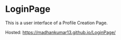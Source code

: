 # LoginPage
This is a user interface of a Profile Creation Page.

Hosted: https://madhankumar13.github.io/LoginPage/
